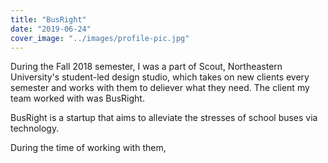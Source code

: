 ```yaml
---
title: "BusRight"
date: "2019-06-24"
cover_image: "../images/profile-pic.jpg"
---
```



<p>During the Fall 2018 semester, I was a part of Scout, Northeastern University's student-led design studio, which takes on new clients every semester and works with them to deliever what they need. The client my team worked with was BusRight.</p>

<p>BusRight is a startup that aims to alleviate the stresses of school buses via technology.</p>

<p>During the time of working with them, </p>